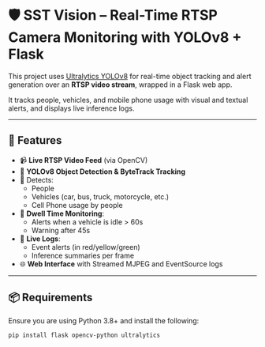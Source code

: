 # 🛡️ SST Vision – Real-Time RTSP Camera Monitoring with YOLOv8 + Flask

This project uses [Ultralytics YOLOv8](https://docs.ultralytics.com/) for real-time object tracking and alert generation over an **RTSP video stream**, wrapped in a Flask web app.

It tracks people, vehicles, and mobile phone usage with visual and textual alerts, and displays live inference logs.

---

## 🚀 Features

- 📹 **Live RTSP Video Feed** (via OpenCV)
- 🧠 **YOLOv8 Object Detection & ByteTrack Tracking**
- 📍 Detects:
  - People
  - Vehicles (car, bus, truck, motorcycle, etc.)
  - Cell Phone usage by people
- 🔁 **Dwell Time Monitoring**:
  - Alerts when a vehicle is idle > 60s
  - Warning after 45s
- 🧾 **Live Logs**:
  - Event alerts (in red/yellow/green)
  - Inference summaries per frame
- 🌐 **Web Interface** with Streamed MJPEG and EventSource logs

---

## 📦 Requirements

Ensure you are using Python 3.8+ and install the following:

```bash
pip install flask opencv-python ultralytics
